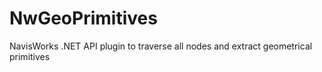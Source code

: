 # NwGeoPrimitives
NavisWorks .NET API plugin to traverse all nodes and extract geometrical primitives
